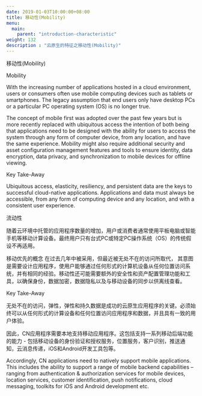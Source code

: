```yaml
---
date: 2019-01-03T10:00:00+08:00
title: 移动性(Mobility)
menu:
  main:
    parent: "introduction-characteristic"
weight: 132
description : "云原生的特征之移动性(Mobility)"
---
```




移动性(Mobility)

Mobility

With the increasing number of applications hosted in a cloud environment, users or consumers often use mobile computing devices such as tablets or smartphones. The legacy assumption that end users only have desktop PCs or a particular PC operating system (OS) is no longer true.

The concept of mobile first was adopted over the past few years but is more recently replaced with ubiquitous access the intention of both being that applications need to be designed with the ability for users to access the system through any form of computer device, from any location, and have the same experience. Mobility might also require additional security and asset configuration management features and tools to ensure identity, data encryption, data privacy, and synchronization to mobile devices for offline viewing.

Key Take-Away

Ubiquitous access, elasticity, resiliency, and persistent data are the keys to successful cloud-native applications. Applications and data must always be accessible, from any form of computing device and any location, and with a consistent user experience.

流动性

随着云环境中托管的应用程序数量的增加，用户或消费者通常使用平板电脑或智能手机等移动计算设备。最终用户只有台式PC或特定PC操作系统（OS）的传统假设不再适用。

 移动优先的概念   在过去几年中被采用，但最近被无处不在的访问所取代，   其意图是需要设计应用程序，使用户能够通过任何形式的计算机设备从任何位置访问系统，并有相同的经验。移动性还可能需要额外的安全性和资产配置管理功能和工具，以确保身份，数据加密，数据隐私以及与移动设备的同步以供离线查看。

Key Take-Away

无处不在的访问，弹性，弹性和持久数据是成功的云原生应用程序的关键。必须始终可以从任何形式的计算设备和任何位置访问应用程序和数据，并且具有一致的用户体验。









因此，CN应用程序需要本地支持移动应用程序。这包括支持一系列移动后端功能的能力 - 包括移动设备的身份验证和授权服务，位置服务，客户识别，推送通知，云消息传递，iOS和Android开发工具包等。

Accordingly, CN applications need to natively support mobile applications. This includes the ability to support a range of mobile backend capabilities – ranging from authentication & authorization services for mobile devices, location services, customer identification, push notifications, cloud messaging, toolkits for iOS and Android development etc.